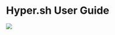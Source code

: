 # Hyper.sh User Guide

![](https://trello-attachments.s3.amazonaws.com/57d67082112411a7cea1ce9c/57edec90cf24fdf5ac0610e6/cc9143d4c7eb28349789e85170f6a858/docs.jpg)
